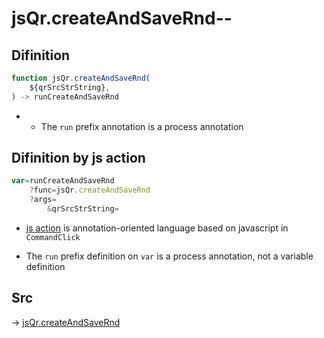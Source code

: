 # jsQr.createAndSaveRnd--

## Difinition

```js.js
function jsQr.createAndSaveRnd(
	${qrSrcStrString},
) -> runCreateAndSaveRnd
```

- - The `run` prefix annotation is a process annotation


## Difinition by js action

```js.js
var=runCreateAndSaveRnd
	?func=jsQr.createAndSaveRnd
	?args=
		&qrSrcStrString=
```

- [js action](#) is annotation-oriented language based on javascript in `CommandClick`

- The `run` prefix definition on `var` is a process annotation, not a variable definition

## Src

-> [jsQr.createAndSaveRnd](https://github.com/puutaro/CommandClick/blob/master/app/src/main/java/com/puutaro/commandclick/fragment_lib/terminal_fragment/js_interface/qr/JsQr.kt#L260)


